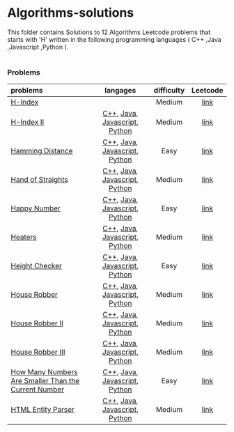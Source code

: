 # Algorithms-solutions
This folder contains Solutions to 12 Algorithms Leetcode problems that starts with 'H' written in the following programming languages ( C++ ,Java ,Javascript ,Python ).<br><br>
### Problems ###
|problems|langages|difficulty|Leetcode|
|:-------|:------:|:--------:|:------:|
|[H-Index](./scripts/algorithms/H/H-Index/)||Medium|[link](https://www.leetcode.com/problems/h-index)|
|[H-Index II](./scripts/algorithms/H/H-Index%20II/)|[C++](./scripts/algorithms/H/H-Index%20II/H-Index%20II.cpp), [Java](./scripts/algorithms/H/H-Index%20II/H-Index%20II.java), [Javascript](./scripts/algorithms/H/H-Index%20II/H-Index%20II.js), [Python](./scripts/algorithms/H/H-Index%20II/H-Index%20II.py)|Medium|[link](https://leetcode.com/problems/h-index-ii)|
|[Hamming Distance](./scripts/algorithms/H/Hamming%20Distance/)|[C++](./scripts/algorithms/H/Hamming%20Distance/Hamming%20Distance.cpp), [Java](./scripts/algorithms/H/Hamming%20Distance/Hamming%20Distance.java), [Javascript](./scripts/algorithms/H/Hamming%20Distance/Hamming%20Distance.js), [Python](./scripts/algorithms/H/Hamming%20Distance/Hamming%20Distance.py)|Easy|[link](https://leetcode.com/problems/hamming-distance)|
|[Hand of Straights](./scripts/algorithms/H/Hand%20of%20Straights/)|[C++](./scripts/algorithms/H/Hand%20of%20Straights/Hand%20of%20Straights.cpp), [Java](./scripts/algorithms/H/Hand%20of%20Straights/Hand%20of%20Straights.java), [Javascript](./scripts/algorithms/H/Hand%20of%20Straights/Hand%20of%20Straights.js), [Python](./scripts/algorithms/H/Hand%20of%20Straights/Hand%20of%20Straights.py)|Medium|[link](https://leetcode.com/problems/hand-of-straights)|
|[Happy Number](./scripts/algorithms/H/Happy%20Number/)|[C++](./scripts/algorithms/H/Happy%20Number/Happy%20Number.cpp), [Java](./scripts/algorithms/H/Happy%20Number/Happy%20Number.java), [Javascript](./scripts/algorithms/H/Happy%20Number/Happy%20Number.js), [Python](./scripts/algorithms/H/Happy%20Number/Happy%20Number.py)|Easy|[link](https://leetcode.com/problems/happy-number)|
|[Heaters](./scripts/algorithms/H/Heaters/)|[C++](./scripts/algorithms/H/Heaters/Heaters.cpp), [Java](./scripts/algorithms/H/Heaters/Heaters.java), [Javascript](./scripts/algorithms/H/Heaters/Heaters.js), [Python](./scripts/algorithms/H/Heaters/Heaters.py)|Medium|[link](https://leetcode.com/problems/heaters)|
|[Height Checker](./scripts/algorithms/H/Height%20Checker/)|[C++](./scripts/algorithms/H/Height%20Checker/Height%20Checker.cpp), [Java](./scripts/algorithms/H/Height%20Checker/Height%20Checker.java), [Javascript](./scripts/algorithms/H/Height%20Checker/Height%20Checker.js), [Python](./scripts/algorithms/H/Height%20Checker/Height%20Checker.py)|Easy|[link](https://leetcode.com/problems/height-checker)|
|[House Robber](./scripts/algorithms/H/House%20Robber/)|[C++](./scripts/algorithms/H/House%20Robber/House%20Robber.cpp), [Java](./scripts/algorithms/H/House%20Robber/House%20Robber.java), [Javascript](./scripts/algorithms/H/House%20Robber/House%20Robber.js), [Python](./scripts/algorithms/H/House%20Robber/House%20Robber.py)|Medium|[link](https://leetcode.com/problems/house-robber)|
|[House Robber II](./scripts/algorithms/H/House%20Robber%20II/)|[C++](./scripts/algorithms/H/House%20Robber%20II/House%20Robber%20II.cpp), [Java](./scripts/algorithms/H/House%20Robber%20II/House%20Robber%20II.java), [Javascript](./scripts/algorithms/H/House%20Robber%20II/House%20Robber%20II.js), [Python](./scripts/algorithms/H/House%20Robber%20II/House%20Robber%20II.py)|Medium|[link](https://leetcode.com/problems/house-robber-ii)|
|[House Robber III](./scripts/algorithms/H/House%20Robber%20III/)|[C++](./scripts/algorithms/H/House%20Robber%20III/House%20Robber%20III.cpp), [Java](./scripts/algorithms/H/House%20Robber%20III/House%20Robber%20III.java), [Javascript](./scripts/algorithms/H/House%20Robber%20III/House%20Robber%20III.js), [Python](./scripts/algorithms/H/House%20Robber%20III/House%20Robber%20III.py)|Medium|[link](https://leetcode.com/problems/house-robber-iii)|
|[How Many Numbers Are Smaller Than the Current Number](./scripts/algorithms/H/How%20Many%20Numbers%20Are%20Smaller%20Than%20the%20Current%20Number/)|[C++](./scripts/algorithms/H/How%20Many%20Numbers%20Are%20Smaller%20Than%20the%20Current%20Number/How%20Many%20Numbers%20Are%20Smaller%20Than%20the%20Current%20Number.cpp), [Java](./scripts/algorithms/H/How%20Many%20Numbers%20Are%20Smaller%20Than%20the%20Current%20Number/How%20Many%20Numbers%20Are%20Smaller%20Than%20the%20Current%20Number.java), [Javascript](./scripts/algorithms/H/How%20Many%20Numbers%20Are%20Smaller%20Than%20the%20Current%20Number/How%20Many%20Numbers%20Are%20Smaller%20Than%20the%20Current%20Number.js), [Python](./scripts/algorithms/H/How%20Many%20Numbers%20Are%20Smaller%20Than%20the%20Current%20Number/How%20Many%20Numbers%20Are%20Smaller%20Than%20the%20Current%20Number.py)|Easy|[link](https://leetcode.com/problems/how-many-numbers-are-smaller-than-the-current-number)|
|[HTML Entity Parser](./scripts/algorithms/H/HTML%20Entity%20Parser/)|[C++](./scripts/algorithms/H/HTML%20Entity%20Parser/HTML%20Entity%20Parser.cpp), [Java](./scripts/algorithms/H/HTML%20Entity%20Parser/HTML%20Entity%20Parser.java), [Javascript](./scripts/algorithms/H/HTML%20Entity%20Parser/HTML%20Entity%20Parser.js), [Python](./scripts/algorithms/H/HTML%20Entity%20Parser/HTML%20Entity%20Parser.py)|Medium|[link](https://leetcode.com/problems/html-entity-parser)|